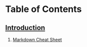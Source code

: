 # Table of Contents

## [Introduction](./README.md)
1. [Markdown Cheat Sheet](./MDFiles/MarkdownCheatSheet.md)
